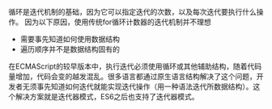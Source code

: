 循环是迭代机制的基础，因为它可以指定迭代的次数，以及每次迭代要执行什么操作。
因为以下原因，使用传统for循环计数器的迭代机制并不理想
* 需要事先知道如何使用数据结构
* 遍历顺序并不是数据结构固有的

在ECMAScript的较早版本中，执行迭代必须使用循环或其他辅助结构，随着代码量增加，代码会变的越发混乱。很多语言都通过原生语言结构解决了这个问题，开发者无须事先知道如何迭代就能实现迭代操作（用一种语法迭代所数据结构）。这个解决方案就是迭代器模式，ES6之后也支持了迭代器模式。